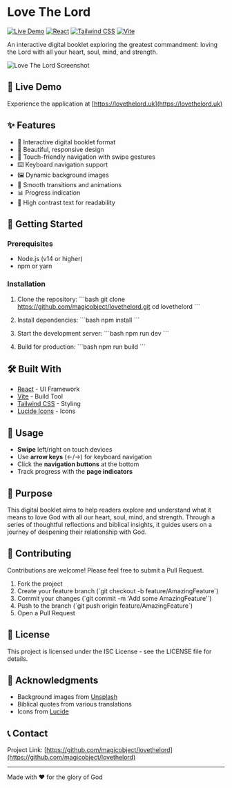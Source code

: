 # Love The Lord

[![Live Demo](https://img.shields.io/badge/demo-online-green.svg)](https://lovethelord.vercel.app)
[![React](https://img.shields.io/badge/React-18.2.0-blue.svg)](https://reactjs.org/)
[![Tailwind CSS](https://img.shields.io/badge/Tailwind%20CSS-3.3.5-38B2AC.svg)](https://tailwindcss.com/)
[![Vite](https://img.shields.io/badge/Vite-4.5.0-646CFF.svg)](https://vitejs.dev/)

An interactive digital booklet exploring the greatest commandment: loving the Lord with all your heart, soul, mind, and strength.

![Love The Lord Screenshot](https://images.unsplash.com/photo-1470252649378-9c29740c9fa8?w=800&q=80)

## 🌟 Live Demo

Experience the application at [https://lovethelord.uk](https://lovethelord.uk)

## ✨ Features

- 📖 Interactive digital booklet format
- 🎨 Beautiful, responsive design
- 📱 Touch-friendly navigation with swipe gestures
- ⌨️ Keyboard navigation support
- 🖼️ Dynamic background images
- 💫 Smooth transitions and animations
- 📊 Progress indication
- 🌙 High contrast text for readability

## 🚀 Getting Started

### Prerequisites

- Node.js (v14 or higher)
- npm or yarn

### Installation

1. Clone the repository:
\`\`\`bash
git clone https://github.com/magicobject/lovethelord.git
cd lovethelord
\`\`\`

2. Install dependencies:
\`\`\`bash
npm install
\`\`\`

3. Start the development server:
\`\`\`bash
npm run dev
\`\`\`

4. Build for production:
\`\`\`bash
npm run build
\`\`\`

## 🛠️ Built With

- [React](https://reactjs.org/) - UI Framework
- [Vite](https://vitejs.dev/) - Build Tool
- [Tailwind CSS](https://tailwindcss.com/) - Styling
- [Lucide Icons](https://lucide.dev/) - Icons

## 📱 Usage

- **Swipe** left/right on touch devices
- Use **arrow keys** (←/→) for keyboard navigation
- Click the **navigation buttons** at the bottom
- Track progress with the **page indicators**

## 🎯 Purpose

This digital booklet aims to help readers explore and understand what it means to love God with all our heart, soul, mind, and strength. Through a series of thoughtful reflections and biblical insights, it guides users on a journey of deepening their relationship with God.

## 🤝 Contributing

Contributions are welcome! Please feel free to submit a Pull Request.

1. Fork the project
2. Create your feature branch (\`git checkout -b feature/AmazingFeature\`)
3. Commit your changes (\`git commit -m 'Add some AmazingFeature'\`)
4. Push to the branch (\`git push origin feature/AmazingFeature\`)
5. Open a Pull Request

## 📄 License

This project is licensed under the ISC License - see the LICENSE file for details.

## 👏 Acknowledgments

- Background images from [Unsplash](https://unsplash.com/)
- Biblical quotes from various translations
- Icons from [Lucide](https://lucide.dev/)

## 📞 Contact

Project Link: [https://github.com/magicobject/lovethelord](https://github.com/magicobject/lovethelord)

---

Made with ❤️ for the glory of God